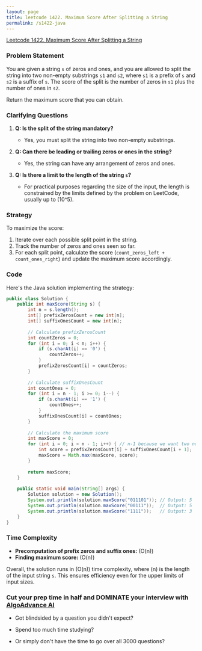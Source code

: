```yaml
---
layout: page
title: leetcode 1422. Maximum Score After Splitting a String
permalink: /s1422-java
---
```

[Leetcode 1422. Maximum Score After Splitting a String](https://algoadvance.github.io/algoadvance/l1422)
### Problem Statement
You are given a string `s` of zeros and ones, and you are allowed to split the string into two non-empty substrings `s1` and `s2`, where `s1` is a prefix of `s` and `s2` is a suffix of `s`. The score of the split is the number of zeros in `s1` plus the number of ones in `s2`.

Return the maximum score that you can obtain.

### Clarifying Questions
1. **Q: Is the split of the string mandatory?**
   - Yes, you must split the string into two non-empty substrings.
   
2. **Q: Can there be leading or trailing zeros or ones in the string?**
   - Yes, the string can have any arrangement of zeros and ones.
   
3. **Q: Is there a limit to the length of the string `s`?**
   - For practical purposes regarding the size of the input, the length is constrained by the limits defined by the problem on LeetCode, usually up to \(10^5\).

### Strategy
To maximize the score:
1. Iterate over each possible split point in the string.
2. Track the number of zeros and ones seen so far.
3. For each split point, calculate the score (`count_zeros_left + count_ones_right`) and update the maximum score accordingly.

### Code
Here's the Java solution implementing the strategy:

```java
public class Solution {
    public int maxScore(String s) {
        int n = s.length();
        int[] prefixZerosCount = new int[n];
        int[] suffixOnesCount = new int[n];
        
        // Calculate prefixZerosCount
        int countZeros = 0;
        for (int i = 0; i < n; i++) {
            if (s.charAt(i) == '0') {
                countZeros++;
            }
            prefixZerosCount[i] = countZeros;
        }
        
        // Calculate suffixOnesCount
        int countOnes = 0;
        for (int i = n - 1; i >= 0; i--) {
            if (s.charAt(i) == '1') {
                countOnes++;
            }
            suffixOnesCount[i] = countOnes;
        }
        
        // Calculate the maximum score
        int maxScore = 0;
        for (int i = 0; i < n - 1; i++) { // n-1 because we want two non-empty substrings
            int score = prefixZerosCount[i] + suffixOnesCount[i + 1];
            maxScore = Math.max(maxScore, score);
        }
        
        return maxScore;
    }
    
    public static void main(String[] args) {
        Solution solution = new Solution();
        System.out.println(solution.maxScore("011101")); // Output: 5
        System.out.println(solution.maxScore("00111"));  // Output: 5
        System.out.println(solution.maxScore("1111"));   // Output: 3
    }
}
```

### Time Complexity
- **Precomputation of prefix zeros and suffix ones:** \(O(n)\)
- **Finding maximum score:** \(O(n)\)

Overall, the solution runs in \(O(n)\) time complexity, where \(n\) is the length of the input string `s`. This ensures efficiency even for the upper limits of input sizes.


### Cut your prep time in half and DOMINATE your interview with [AlgoAdvance AI](https://algoAdvance.com)

- Got blindsided by a question you didn't expect?

- Spend too much time studying?

- Or simply don't have the time to go over all 3000 questions?

